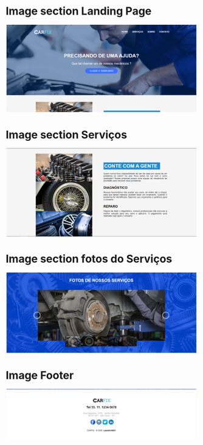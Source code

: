 <h1>Image section Landing Page</h1>
<div align="center">
    <p align="center">
        <img width="500px" src="/to-readme/landing.png">
    </p>    
</div>

<h1>Image section Serviços</h1>
<div align="center">  
    <p align="center">
        <img width="500px" src="/to-readme/servicos.png">
    </p>
</div>

<h1>Image section fotos do Serviços</h1>
<div align="center">  
    <p align="center">
        <img width="500px" src="/to-readme/fotos-servicos.png">
    </p>
</div>

<h1>Image Footer</h1>
<div align="center">  
    <p align="center">
        <img width="500px" src="/to-readme/footer.png">
    </p>
</div>


